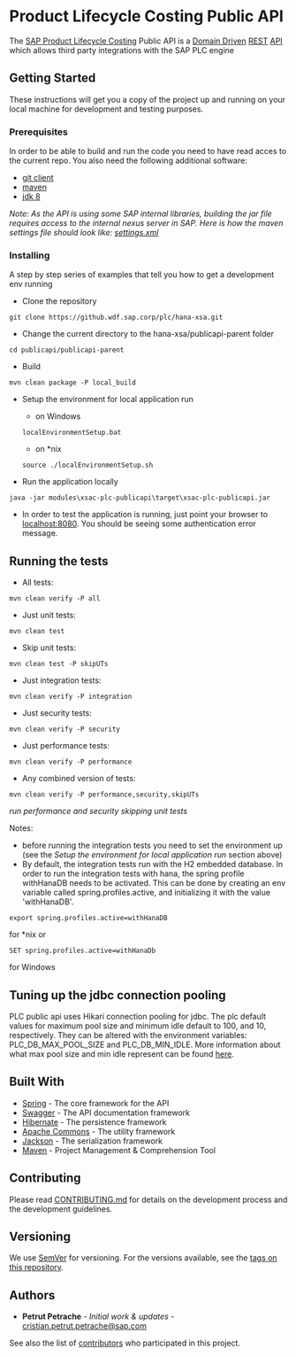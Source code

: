 # Product Lifecycle Costing Public API

The [SAP Product Lifecycle Costing](https://www.sap.com/products/product-lifecycle-costing.html) Public API is a [Domain Driven](https://en.wikipedia.org/wiki/Domain-driven_design) [REST](https://en.wikipedia.org/wiki/Representational_state_transfer) [API](https://en.wikipedia.org/wiki/Application_programming_interface) which allows third party integrations with the SAP PLC engine 

## Getting Started

These instructions will get you a copy of the project up and running on your local machine for development and testing purposes.

### Prerequisites

In order to be able to build and run the code you need to have read acces to the current repo. You also need the following additional software:
* [git client](https://git-scm.com/downloads)
* [maven](https://www.oracle.com/technetwork/java/javase/downloads/jdk8-downloads-2133151.html)
* [jdk 8](https://www.oracle.com/technetwork/java/javase/downloads/jdk8-downloads-2133151.html)

*Note: As the API is using some SAP internal libraries, building the jar file requires access to the internal nexus server in SAP. Here is how the maven settings file should look like: [settings.xml](./mavenSettings.xml)* 

### Installing

A step by step series of examples that tell you how to get a development env running

* Clone the repository

```
git clone https://github.wdf.sap.corp/plc/hana-xsa.git
```

* Change the current directory to the hana-xsa/publicapi-parent folder

```
cd publicapi/publicapi-parent
```

* Build

```
mvn clean package -P local_build
```

* Setup the environment for local application run 
    - on Windows

    ```
    localEnvironmentSetup.bat
    ```
    - on *nix

    ```
    source ./localEnvironmentSetup.sh
    ```

* Run the application locally 

```
java -jar modules\xsac-plc-publicapi\target\xsac-plc-publicapi.jar
```

* In order to test the application is running, just point your browser to [localhost:8080](http://localhost:8080/). You should be seeing some authentication error message.

## Running the tests

* All tests:

```
mvn clean verify -P all
```

* Just unit tests:

```
mvn clean test
```

* Skip unit tests:

```
mvn clean test -P skipUTs
```

* Just integration tests:

```
mvn clean verify -P integration
```

* Just security tests:

```
mvn clean verify -P security
```

* Just performance tests:

```
mvn clean verify -P performance
```

* Any combined version of tests:

```
mvn clean verify -P performance,security,skipUTs
```
_*run performance and security skipping unit tests*_

Notes: 
* before running the integration tests you need to set the environment up
(see the _*Setup the environment for local application run*_ section above)
* By default, the integration tests run with the H2 embedded database. 
In order to run the integration tests with hana, the spring profile withHanaDB needs to be activated. 
This can be done by creating an env variable called spring.profiles.active, and initializing it with the 
value 'withHanaDB'.
```
export spring.profiles.active=withHanaDB
``` 
for *nix or 
```
SET spring.profiles.active=withHanaDb
```
for Windows

## Tuning up the jdbc connection pooling

PLC public api uses Hikari connection pooling for jdbc. The plc default values for maximum pool size and minimum idle default to 100, and 10, respectively. They can be altered with the environment variables: PLC_DB_MAX_POOL_SIZE and PLC_DB_MIN_IDLE.
More information about what max pool size and min idle represent can be found [here](https://github.com/brettwooldridge/HikariCP#frequently-used).

## Built With

* [Spring](https://spring.io/) - The core framework for the API
* [Swagger](https://swagger.io/) - The API documentation framework
* [Hibernate](http://hibernate.org/) - The persistence framework
* [Apache Commons](https://commons.apache.org/) - The utility framework
* [Jackson](https://github.com/FasterXML/jackson-databind) - The serialization framework
* [Maven](https://maven.apache.org/) - Project Management & Comprehension Tool

## Contributing

Please read [CONTRIBUTING.md](./CONTRIBUTING.md) for details on the development process and the development guidelines.

## Versioning

We use [SemVer](http://semver.org/) for versioning. For the versions available, see the [tags on this repository](https://github.wdf.sap.corp/plc/publicapi/tags). 

## Authors

* **Petrut Petrache** - *Initial work & updates* - [cristian.petrut.petrache@sap.com](mailto:petrut.petrache@sap.com)

See also the list of [contributors](https://github.wdf.sap.corp/plc/publicapi/contributors) who participated in this project.

